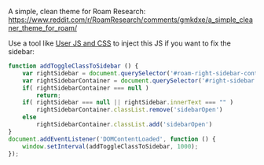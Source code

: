 A simple, clean theme for Roam Research:
https://www.reddit.com/r/RoamResearch/comments/gmkdxe/a_simple_cleaner_theme_for_roam/

Use a tool like [User JS and CSS](https://chrome.google.com/webstore/detail/user-javascript-and-css/nbhcbdghjpllgmfilhnhkllmkecfmpld) to inject this JS if you want to fix the sidebar:

```javascript
function addToggleClassToSidebar () {	
	var rightSidebar = document.querySelector('#roam-right-sidebar-content');
	var rightSidebarContainer = document.querySelector('#right-sidebar');	
	if( rightSidebarContainer === null )
		return;
	if( rightSidebar === null || rightSidebar.innerText === "" )
		rightSidebarContainer.classList.remove('sidebarOpen')
	else
		rightSidebarContainer.classList.add('sidebarOpen')
}
document.addEventListener('DOMContentLoaded', function () {	
	window.setInterval(addToggleClassToSidebar, 1000);
});
